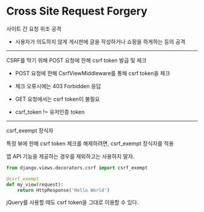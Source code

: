 # Cross Site Request Forgery

사이트 간 요청 위조 공격

* 사용자가 의도하지 않게 게시판에 글을 작성하거나 쇼핑을 하게하는 등의 공격

----

CSRF를 막기 위해 POST 요청에 한해 csrf token 발급 및 체크

* POST 요청에 한해 CsrfViewMiddleware를 통해 csrf token을 체크

* 체크 오류시에는 403 Forbidden 응답

* GET 요청에서는 csrf token이 불필요

* csrf_token != 유저인증 token

----

csrf_exempt 장식자

특정 뷰에 한해 csrf token 체크를 해제하려면, csrf_exempt 장식자를 적용

앱 API 기능을 제공하는 경우를 제외하고는 사용하지 말자.

```py
from django.views.decorators.csrf import csrf_exempt

@csrf_exempt
def my_view(request):
    return HttpResponse('Hello World')
```

jQuery를 사용할 때도 csrf token을 그대로 이용할 수 있다.
